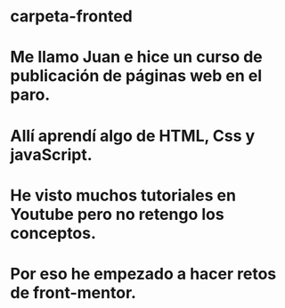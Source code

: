 ﻿# carpeta-fronted
# Me llamo Juan e hice un curso de publicación de páginas web en el paro.
# Allí aprendí algo de HTML, Css y javaScript.
# He visto muchos tutoriales en Youtube pero no retengo los conceptos.
# Por eso he empezado a hacer retos de front-mentor.
